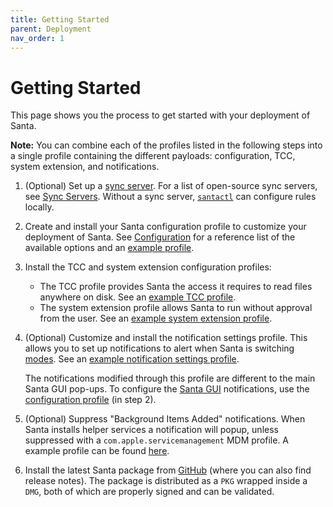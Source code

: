 ```yaml
---
title: Getting Started
parent: Deployment
nav_order: 1
---
```


# Getting Started

This page shows you the process to get started with your deployment of Santa.

**Note:** You can combine each of the profiles listed in the following steps into a single profile containing the different payloads: configuration, TCC, system extension, and notifications.

1. (Optional) Set up a [sync server](../introduction/syncing-overview.md). For a list of open-source sync servers, see [Sync Servers](sync-servers.md). Without a sync server, [`santactl`](../binaries/santactl.md) can configure rules locally.

1. Create and install your Santa configuration profile to customize your deployment of Santa. See [Configuration](configuration.md) for a reference list of the available options and an [example profile](https://northpole.dev/deployment/com.northpolesec.santa.example.mobileconfig).

1. Install the TCC and system extension configuration profiles:

    - The TCC profile provides Santa the access it requires to read files anywhere on disk. See an [example TCC profile](https://github.com/northpolesec/santa/blob/main/docs/deployment/tcc.configuration-profile-policy.santa.example.mobileconfig).
    - The system extension profile allows Santa to run without approval from the user. See an [example system extension profile](https://github.com/northpolesec/santa/blob/main/docs/deployment/system-extension-policy.santa.example.mobileconfig).

1. (Optional) Customize and install the notification settings profile. This allows you to set up notifications to alert when Santa is switching [modes](../concepts/mode.md). See an [example notification settings profile](https://github.com/northpolesec/santa/blob/main/docs/deployment/notificationsettings.santa.example.mobileconfig).

    The notifications modified through this profile are different to the main Santa GUI pop-ups. To configure the [Santa GUI](../binaries/santa-gui.md) notifications, use the [configuration profile](configuration.md) (in step 2).

1. (Optional) Suppress "Background Items Added" notifications. When Santa installs helper services a notification will popup, unless suppressed with a `com.apple.servicemanagement` MDM profile. A example profile can be found [here](./servicemanagement.santa.example.mobileconfig).

1. Install the latest Santa package from [GitHub](https://github.com/northpolesec/santa/releases) (where you can also find release notes). The package is distributed as a `PKG` wrapped inside a `DMG`, both of which are properly signed and can be validated.
